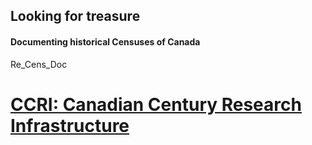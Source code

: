 ## Looking for treasure
#### Documenting historical Censuses of Canada
Re_Cens_Doc

# [CCRI: Canadian Century Research Infrastructure](https://github.com/SusanMowers/reCens_doc/blob/main/EN/ccri-prelim.md) 
